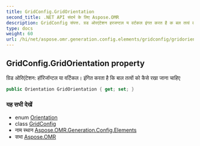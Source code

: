 ```yaml
---
title: GridConfig.GridOrientation
second_title: .NET API संदर्भ के लिए Aspose.OMR
description: GridConfig संपत्त. ग्रड ओरएंटेशन हरजन्टल य वर्टकल इंगत करत है क बल तत्वं क कैसे रख जन चहए
type: docs
weight: 60
url: /hi/net/aspose.omr.generation.config.elements/gridconfig/gridorientation/
---
```

## GridConfig.GridOrientation property

ग्रिड ओरिएंटेशन: हॉरिजॉन्टल या वर्टिकल। इंगित करता है कि बाल तत्वों को कैसे रखा जाना चाहिए

```csharp
public Orientation GridOrientation { get; set; }
```

### यह सभी देखें

* enum [Orientation](../../../aspose.omr.generation/orientation/)
* class [GridConfig](../)
* नाम स्थान [Aspose.OMR.Generation.Config.Elements](../../gridconfig/)
* सभा [Aspose.OMR](../../../)


